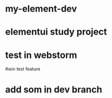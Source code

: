 # my-element-dev

# elementui study project

# test in webstorm

#win test feature
# add som in dev branch